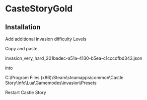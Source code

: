 # CasteStoryGold

## Installation
Add additional invasion difficulty Levels

Copy and paste 

invasion_very_hard_201badec-a51a-4130-b5ea-c1cccdfbd343.json

into 

C:\Program Files (x86)\Steam\steamapps\common\Castle Story\Info\Lua\Gamemodes\invasion\Presets

Restart Castle Story
